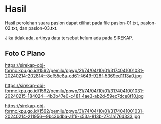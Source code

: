 # Hasil

Hasil perolehan suara paslon dapat dilihat pada file paslon-01.txt, paslon-02.txt, dan paslon-03.txt.

Jika tidak ada, artinya data tersebut belum ada pada SIREKAP.

## Foto C Plano

https://sirekap-obj-formc.kpu.go.id/1562/pemilu/ppwp/31/74/04/10/01/3174041001031-20240214-202814--8ef55e8a-cd61-4649-928f-5369ed1113a0.jpg

https://sirekap-obj-formc.kpu.go.id/1562/pemilu/ppwp/31/74/04/10/01/3174041001031-20240215-184024--4b3b47e0-c481-4ae3-ab2d-59ec7dce8f10.jpg

https://sirekap-obj-formc.kpu.go.id/1562/pemilu/ppwp/31/74/04/10/01/3174041001031-20240214-211956--9bc3bdba-a1f9-453a-813b-27c1a176d333.jpg

